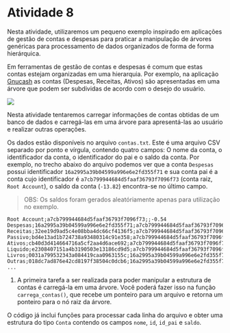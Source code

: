 # Atividade 8


Nesta atividade, utilizaremos um pequeno exemplo inspirado em aplicações de gestão de contas e despesas para praticar
a manipulação de árvores genéricas para processamento de dados organizados de forma de forma hierárquica.

Em ferramentas de gestão de contas e despesas é comum que estas contas estejam organizadas em uma hierarquia. Por exemplo,
na aplicação [Gnucash](https://www.gnucash.org/) as contas (Despesas, Receitas, Ativos) são apresentadas em uma árvore
que podem ser subdividas de acordo com o desejo do usuário.

<img src="https://www.gnucash.org/docs/v3/C/gnucash-help/figures/Main-window-callouts.png"/>

Nesta atividade tentaremos carregar informações de contas obtidas de um banco de dados e carregá-las em uma árvore para
apresentá-las ao usuário e realizar outras operações.

Os dados estão disponíveis no arquivo `contas.txt`. Este é uma arquivo CSV separado por ponto e vírgula, contendo quatro campos:
O nome da conta, o identificador da conta, o identificador do pai e o saldo da conta. Por exemplo, no trecho abaixo do arquivo
podemos ver que a conta `Despesas` possui identificador `16a2995a39b04599a996e6e2fd355f71` e sua conta pai é a conta cujo identificador
é `a7cb799944684d5faaf36793f7096f73` (conta raiz, `Root Account`), o saldo da conta (`-13.82`) encontra-se no último campo.

> OBS: Os saldos foram gerados aleatóriamente apenas para utilização no exemplo.

```
Root Account;a7cb799944684d5faaf36793f7096f73;;-0.54
Despesas;16a2995a39b04599a996e6e2fd355f71;a7cb799944684d5faaf36793f7096f73;-13.82
Receitas;32ee19d9ad5c4e08bba4dc66cf4136f5;a7cb799944684d5faaf36793f7096f73;-32.8
Passivo;bd4e13ad1b724738a93480314c91e358;a7cb799944684d5faaf36793f7096f73;15.18
Ativos;cb40d3d414664716a5cf2aa4d6ace692;a7cb799944684d5faaf36793f7096f73;-5.34
Liquido;e2308407151a4b3190503e13186cd9d5;a7cb799944684d5faaf36793f7096f73;67.32
Livros;0031a799532343a084419caa0963155c;16a2995a39b04599a996e6e2fd355f71;-90.91
Outras;018dc7ad876e42cd8197f38504c0dcb6;16a2995a39b04599a996e6e2fd355f71;-8.05
...
```


1. A primeira tarefa a ser realizada para poder manipular a estrutura de contas é carregá-la em uma árvore. Você poderá
fazer isso na função `carrega_contas()`, que recebe um ponteiro para um arquivo e retorna um ponteiro para o nó raiz
da árvore.

O código já inclui funções para processar cada linha do arquivo e obter uma estrutura do tipo `Conta` contendo os campos
`nome`, `id`, `id_pai` e `saldo`.
